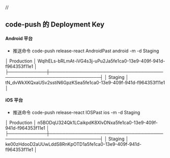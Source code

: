 // 



 ## code-push 的 Deployment Key

#### Android 平台

- 推送命令 code-push release-react AndroidPast android -m -d Staging

│ Production │ WqIhELs-bRLmAt-iVG4s3j-uPu2Ja5fe1ca0-13e9-409f-941d-f964353f11e1 │
├────────────┼──────────────────────────────────────────────────────────────────┤
│ Staging    │ tN_dvWkXKQxaUSv2sstiN6GpzKSea5fe1ca0-13e9-409f-941d-f964353f11e1 │
#### iOS 平台

- 推送命令 code-push release-react IOSPast ios -m -d Staging

│ Production │ n5BODqU324Qk1LCaikpdK8XIvDNxa5fe1ca0-13e9-409f-941d-f964353f11e1 │
├────────────┼──────────────────────────────────────────────────────────────────┤
│ Staging    │ ke00zHdooD2aUUwLddS8RnKpOTD1a5fe1ca0-13e9-409f-941d-f964353f11e1 │